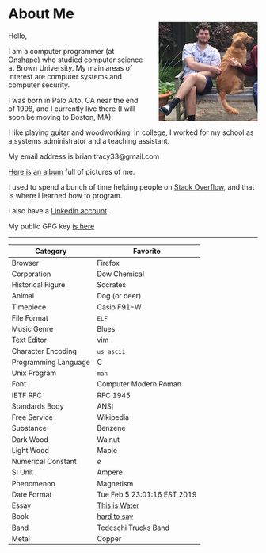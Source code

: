 # About Me

Hello,

<img style="float:right;display:block;margin-top:-50px;margin-left:2em;" src="/images/about_image.png" width="200" height="200" alt="human+dog">

I am a computer programmer (at [Onshape](https://www.onshape.com/en/)) who studied computer science at Brown University. My main areas of interest are computer systems and computer security.

I was born in Palo Alto, CA near the end of 1998, and I currently live there (I will soon be moving to Boston, MA).

I like playing guitar and woodworking. In college, I worked for my school as a systems administrator and a teaching assistant.

My email address is bri<span style="unicode-bidi:bidi-override;direction:rtl;">iamg@<span style="font-size:0.01px;">obfuscation</span>33ycart.na</span>l.com

[Here is an album](https://photos.app.goo.gl/v551gaGyWBSHqJVo9) full of pictures of me.

I used to spend a bunch of time helping people on [Stack Overflow](https://stackoverflow.com/users/2631920/brian-tracy), and that is where I learned how to program.

I also have a [LinkedIn account](https://www.linkedin.com/in/brian-tracy-129167a1
).

My public GPG key [is here](/resources/briantracy_gpg.txt)


---

| Category | Favorite |
|----------|----------|
| Browser | Firefox |
| Corporation | Dow Chemical |
| Historical Figure | Socrates |
| Animal | Dog (or deer) |
| Timepiece | Casio F91-W |
| File Format | `ELF` |
| Music Genre | Blues |
| Text Editor | vim |
| Character Encoding | `us_ascii` |
| Programming Language | C |
| Unix Program | `man` |
| Font | Computer Modern Roman |
| IETF RFC | RFC 1945 |
| Standards Body | ANSI |
| Free Service | Wikipedia |
| Substance | Benzene |
| Dark Wood | Walnut |
| Light Wood | Maple |
| Numerical Constant | *e* |
| SI Unit | Ampere |
| Phenomenon | Magnetism |
| Date Format | Tue Feb 5 23:01:16 EST 2019 |
| Essay | [This is Water](/resources/this_is_water.pdf) |
| Book | [hard to say](/reading.html) |
| Band | Tedeschi Trucks Band |
| Metal | Copper |
